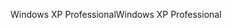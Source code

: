 <span data-ttu-id="915dc-101">Windows XP Professional</span><span class="sxs-lookup"><span data-stu-id="915dc-101">Windows XP Professional</span></span>